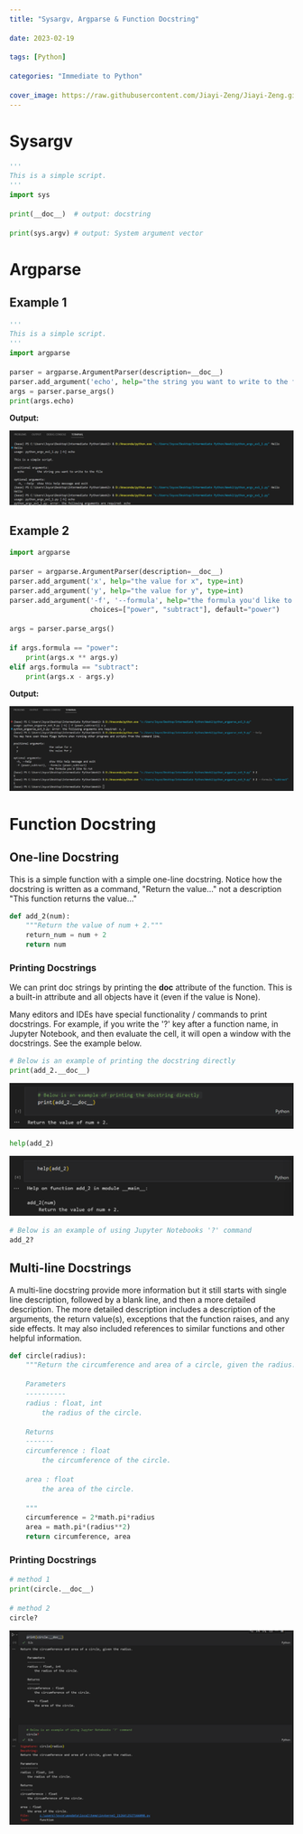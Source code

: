 ```yaml
---
title: "Sysargv, Argparse & Function Docstring"

date: 2023-02-19

tags: [Python]

categories: "Immediate to Python"

cover_image: https://raw.githubusercontent.com/Jiayi-Zeng/Jiayi-Zeng.github.io/pic/img/20230225%20(2).png
---
```


# **Sysargv**

```python
'''
This is a simple script.
'''
import sys

print(__doc__)	# output: docstring

print(sys.argv)	# output: System argument vector
```

# **Argparse**

## Example 1

```python
'''
This is a simple script.
'''
import argparse

parser = argparse.ArgumentParser(description=__doc__)
parser.add_argument('echo', help="the string you want to write to the file")
args = parser.parse_args()
print(args.echo)
```

**Output:**

![image-20230226181135214](https://raw.githubusercontent.com/Jiayi-Zeng/Jiayi-Zeng.github.io/pic/img/image-20230226181135214.png)

## Example 2

```python
import argparse

parser = argparse.ArgumentParser(description=__doc__)
parser.add_argument('x', help="the value for x", type=int)
parser.add_argument('y', help="the value for y", type=int)
parser.add_argument('-f', '--formula', help="the formula you'd like to run",
                    choices=["power", "subtract"], default="power")

args = parser.parse_args()

if args.formula == "power":
    print(args.x ** args.y)
elif args.formula == "subtract":
    print(args.x - args.y)

```

**Output:**

![image-20230226183445409](https://raw.githubusercontent.com/Jiayi-Zeng/Jiayi-Zeng.github.io/pic/img/image-20230226183445409.png)

# **Function Docstring**

## One-line Docstring

This is a simple function with a simple one-line docstring. Notice how the docstring is written as a command, "Return the value..." not a description "This function returns the value..."

```py
def add_2(num):
    """Return the value of num + 2."""
    return_num = num + 2
    return num
```

### Printing Docstrings

We can print doc strings by printing the **__doc__** attribute of the function.  This is a built-in attribute and all objects have it (even if the value is None).

Many editors and IDEs have special functionality / commands to print docstrings. For example, if you write the '?' key after a function name, in Jupyter Notebook, and then evaluate the cell, it will open a window with the docstrings.  See the example below.

```py
# Below is an example of printing the docstring directly
print(add_2.__doc__)
```

![image-20230226185514333](https://raw.githubusercontent.com/Jiayi-Zeng/Jiayi-Zeng.github.io/pic/img/image-20230226185514333.png)

```py
help(add_2)
```

![image-20230226185537947](https://raw.githubusercontent.com/Jiayi-Zeng/Jiayi-Zeng.github.io/pic/img/image-20230226185537947.png)

```python
# Below is an example of using Jupyter Notebooks '?' command
add_2?
```

## Multi-line Docstrings

A multi-line docstring provide more information but it still starts with single line description, followed by a blank line, and then a more detailed description. The more detailed description includes a description of the arguments, the return value(s), exceptions that the function raises, and any side effects.  It may also included references to similar functions and other helpful information.

```py
def circle(radius):
    """Return the circumference and area of a circle, given the radius.
    
    Parameters
    ----------
    radius : float, int
        the radius of the circle.
        
    Returns
    -------
    circumference : float
        the circumference of the circle.
    
    area : float
        the area of the circle.
    
    """
    circumference = 2*math.pi*radius
    area = math.pi*(radius**2)
    return circumference, area
```

### Printing Docstrings

```python
# method 1
print(circle.__doc__)

# method 2
circle?
```

![image-20230226191611138](https://raw.githubusercontent.com/Jiayi-Zeng/Jiayi-Zeng.github.io/pic/img/image-20230226191611138.png)